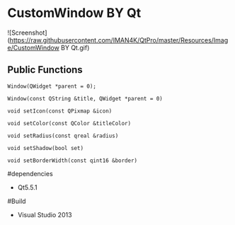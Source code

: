 CustomWindow BY Qt
==================

![Screenshot](https://raw.githubusercontent.com/IMAN4K/QtPro/master/Resources/Image/CustomWindow BY Qt.gif)

## Public Functions

`Window(QWidget *parent = 0);`

`Window(const QString &title, QWidget *parent = 0)`

`void setIcon(const QPixmap &icon)`

`void setColor(const QColor &titleColor)`

`void setRadius(const qreal &radius)`

`void setShadow(bool set)`

`void setBorderWidth(const qint16 &border)`

#dependencies
* Qt5.5.1

#Build
* Visual Studio 2013
